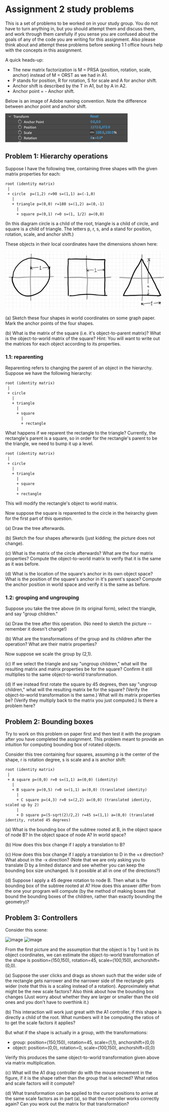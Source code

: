# Assignment 2 study problems

This is a set of problems to be worked on in your study group.  You do not have to turn anything in, but you should attempt them and discuss them, and work through them carefully if you sense you are confused about the goals of any of the code you are writing for this assignment.  Also please think about and attempt these problems before seeking 1:1 office hours help with the concepts in this assignment.

A quick heads-up: 

- The new matrix factorization is M = PRSA (position, rotation, scale, anchor) instead of M = ORST as we had in A1. 
- P stands for position, R for rotation, S for scale and A for anchor shift.
- Anchor shift is described by the T in A1, but by A in A2. 
- Anchor point = - Anchor shift. 

Below is an image of Adobe naming convention. Note the difference between anchor point and anchor shift.

![image](imgs/adobenaming.png)


## Problem 1: Hierarchy operations

Suppose I have the following tree, containing three shapes with the given matrix properties for each:

~~~
root (identity matrix)
 |
 + circle  p=(1,2) r=90 s=(1,1) a=(-1,0)
   |
   + triangle p=(0,0) r=180 s=(1,2) a=(0,-1)
     |
     + square p=(0,1) r=0 s=(1, 1/2) a=(0,0)
~~~

(In this diagram circle is a child of the root, triangle is a child of circle, and square is a child of triangle.  The letters p, r, s, and a stand for position, rotation, scale, and anchor shift.)

These objects in their local coordinates have the dimensions shown here:

![image](imgs/3shapes.jpg)

(a) Sketch these four shapes in world coordinates on some graph paper.  Mark the anchor points of the four shapes.

(b) What is the matrix of the square (i.e. it's object-to-parent matrix)?  What is the object-to-world matrix of the square?
Hint: You will want to write out the matrices for each object according to its properties.

### 1.1: reparenting
Reparenting refers to changing the parent of an object in the hierarchy. Suppose we have the following hierarchy: 
~~~
root (identity matrix)
 |
 + circle 
   |
   + triangle 
     |
     + square 
       | 
       + rectangle 
~~~

What happens if we reparent the rectangle to the triangle? Currently, the rectangle's parent is a square, so in order for the rectangle's parent to be the triangle, we need to bump it up a level.
~~~
root (identity matrix)
 |
 + circle 
   |
   + triangle 
     |
     + square
     | 
     + rectangle
~~~
This will modify the rectangle's object to world matrix. 

Now suppose the square is reparented to the circle in the heirarchy given for the first part of this question.  

(a) Draw the tree afterwards.

(b) Sketch the four shapes afterwards (just kidding; the picture does not change). 

(c) What is the matrix of the circle afterwards?  What are the four matrix properties?  Compute the object-to-world matrix to verify that it is the same as it was before.

(d) What is the location of the square's anchor in its own object space?  What is the position of the square's anchor in it's parent's space?  Compute the anchor position in world space and verify it is the same as before.

### 1.2: grouping and ungrouping

Suppose you take the tree above (in its original form), select the triangle, and say "group children."  

(a) Draw the tree after this operation.  (No need to sketch the picture -- remember it doesn't change!)

(b) What are the transformations of the group and its children after the operation?  What are their matrix properties?

Now suppose we scale the group by (2,1).

(c) If we select the triangle and say "ungroup children," what will the resulting matrix and matrix properties be for the square?  Confirm it still multiplies to the same object-to-world transformation.

(d) If we instead first rotate the square by 45 degrees, then say "ungroup children," what will the resulting matrix be for the square?  (Verify the object-to-world transformation is the same.)  What will its matrix properties be?  (Verify they multiply back to the matrix you just computed.)  Is there a problem here?

## Problem 2: Bounding boxes

Try to work on this problem on paper first and then test it with the program after you have completed the assignment. This problem meant to provide an intuition for computing bounding box of rotated objects. 

Consider this tree containing four squares, assuming p is the center of the shape, r is rotation degree, s is scale and a is anchor shift:

~~~
root (identity matrix)
 |
 + A square p=(0,0) r=0 s=(1,1) a=(0,0) (identity)
   |
   + B square p=(0,5) r=0 s=(1,1) a=(0,0) (translated identity) 
     |
     + C square p=(4,3) r=0 s=(2,2) a=(0,0) (translated identity, scaled up by 2)
     |
     + D square p=(5-sqrt(2)/2,2) r=45 s=(1,1) a=(0,0) (translated identity, rotated 45 degrees)

~~~

(a) What is the bounding box of the subtree rooted at B, in the object space of node B?  In the object space of node A?  In world space?

(b) How does this box change if I apply a translation to B?

(c) How does this box change if I apply a translation to D in the +x direction?  What about in the -x direction?  (Note that we are only asking you to translate D by a limited distance and see whether you can keep the bounding box size unchanged. Is it possible at all in one of the directions?)

(d) Suppose I apply a 45 degree rotation to node B.  Then what is the bounding box of the subtree rooted at A?  How does this answer differ from the one your program will compute (by the method of making boxes that bound the bounding boxes of the children, rather than exactly bounding the geometry)?

## Problem 3: Controllers

Consider this scene:

<!-- ~~~
 [screen shot of UI with one selected shape,
showing a bbox at an 45 degree angle with handles.
click-and-drag shown as two points with an arrow,
moving one handle so as to make the wide side of
the bbox narrower and the narrow side wider.] 

~~~ -->

![image](imgs/Img1.jpg)
![image](imgs/Img2.jpg)

From the first picture and the assumption that the object is 1 by 1 unit in its object coordinates, we can estimate the object-to-world transformation of the shape is position=(150,150), rotation=45, scale=(100,150), anchorshift=(0,0). 

(a) Suppose the user clicks and drags as shown such that the wider side of the rectangle gets narrower and the narrower side of the rectangle gets wider (note that this is a scaling instead of a rotation). Approximately what might be the new scale factors?  Also think about how the bounding box changes (Just worry about whether they are larger or smaller than the old ones and you don't have to overthink it.)

(b) This interaction will work just great with the A1 controller, if this shape is directly a child of the root.  What numbers will it be computing the ratios of to get the scale factors it applies?

But what if the shape is actually in a group, with the transformations:

* group:  position=(150,150), rotation=45, scale=(1,1), anchorshift=(0,0)
* object: position=(0,0), rotation=0, scale=(100,150), anchorshift=(0,0)

Verify this produces the same object-to-world transformation given above via matrix multiplication.

(c) What will the A1 drag controller do with the mouse movement in the figure, if it is the shape rather than the group that is selected?  What ratios and scale factors will it compute?

(d) What transformation can be applied to the cursor positions to arrive at the same scale factors as in part (a), so that the controller works correctly again? Can you work out the matrix for that transformation?
